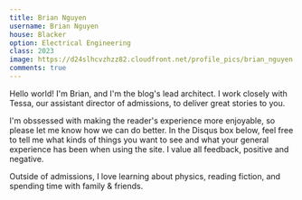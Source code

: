 ```yaml
---
title: Brian Nguyen 
username: Brian Nguyen
house: Blacker
option: Electrical Engineering
class: 2023
image: https://d24slhcvzhzz82.cloudfront.net/profile_pics/brian_nguyen.jpg
comments: true
---
```


Hello world! I'm Brian, and I'm the blog's lead architect. I work closely with Tessa, our assistant director of admissions, to deliver great stories to you.

I'm obssessed with making the reader's experience more enjoyable, so please let me know how we can do better. In the Disqus box below, feel free to tell me what kinds of things you want to see and what your general experience has been when using the site. I value all feedback, positive and negative.

Outside of admissions, I love learning about physics, reading fiction, and spending time with family & friends.

